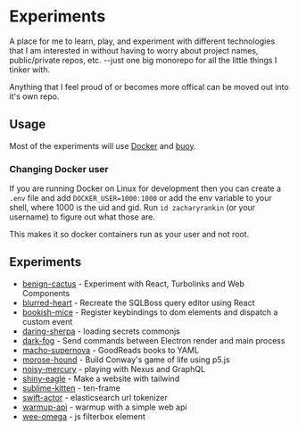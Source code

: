 # Experiments

A place for me to learn, play, and experiment with different technologies that I
am interested in without having to worry about project names, public/private
repos, etc. --just one big monorepo for all the little things I tinker with.

Anything that I feel proud of or becomes more offical can be moved out into it's
own repo.

## Usage

Most of the experiments will use [Docker](https://www.docker.com) and
[buoy](https://github.com/lightster/buoy).

### Changing Docker user

If you are running Docker on Linux for development then you can create a `.env`
file and add `DOCKER_USER=1000:1000` or add the env variable to your shell,
where 1000 is the uid and gid. Run `id zacharyrankin` (or your username) to
figure out what those are.

This makes it so docker containers run as your user and not root.

## Experiments

- [benign-cactus](./experiments/benign-cactus) - Experiment with React, Turbolinks and Web Components
- [blurred-heart](./experiments/blurred-heart) - Recreate the SQLBoss query editor using React
- [bookish-mice](./experiments/bookish-mice) - Register keybindings to dom elements and dispatch a custom event
- [daring-sherpa](./experiments/daring-sherpa) - loading secrets commonjs
- [dark-fog](./experiments/dark-fog) - Send commands between Electron render and main process
- [macho-supernova](./experiments/macho-supernova) - GoodReads books to YAML
- [morose-hound](./experiments/morose-hound) - Build Conway&apos;s game of life using p5.js
- [noisy-mercury](./experiments/noisy-mercury) - playing with Nexus and GraphQL
- [shiny-eagle](./experiments/shiny-eagle) - Make a website with tailwind
- [sublime-kitten](./experiments/sublime-kitten) - ten-frame
- [swift-actor](./experiments/swift-actor) - elasticsearch url tokenizer
- [warmup-api](./experiments/warmup-api) - warmup with a simple web api
- [wee-omega](./experiments/wee-omega) - js filterbox element
